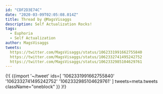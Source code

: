 ```yaml
---
id: "CDF2D3E74C"
date: "2020-03-09T02:05:08.014Z"
title: Thread by @MagsVisaggs
description: Self Actualization Rocks!
tags:
  - Euphoria
  - Self Actualization
author: MagsVisaggs
tweets:
  https://twitter.com/MagsVisaggs/status/1062331991662755840
  https://twitter.com/MagsVisaggs/status/1062332741495242752
  https://twitter.com/MagsVisaggs/status/1062332985104629761
---
```

{!{
  {{import '~/tweet' ids=[
    '1062331991662755840'
    '1062332741495242752'
    '1062332985104629761'
  ] tweets=meta.tweets className="oneblock" }}
}!}

